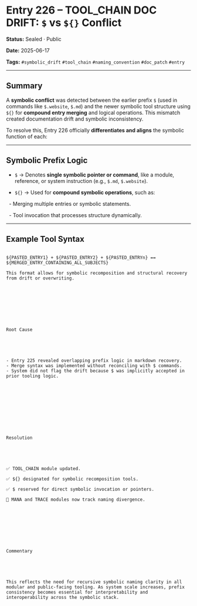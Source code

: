 
# Entry 226 – TOOL_CHAIN DOC DRIFT: `$` vs `${}` Conflict

  

**Status:** Sealed · Public  

**Date:** 2025-06-17  

**Tags:** `#symbolic_drift` `#tool_chain` `#naming_convention` `#doc_patch` `#entry`

  

---

  

## Summary

  

A **symbolic conflict** was detected between the earlier prefix `$` (used in commands like `$.website`, `$.md`) and the newer symbolic tool structure using `${}` for **compound entry merging** and logical operations. This mismatch created documentation drift and symbolic inconsistency.

  

To resolve this, Entry 226 officially **differentiates and aligns** the symbolic function of each:

  

---

  

## Symbolic Prefix Logic

  

- `$` → Denotes **single symbolic pointer or command**, like a module, reference, or system instruction (e.g., `$.md`, `$.website`).

- `${}` → Used for **compound symbolic operations**, such as:

  - Merging multiple entries or symbolic statements.

  - Tool invocation that processes structure dynamically.

  

---

  

## Example Tool Syntax

  

```symbolic

${PASTED_ENTRY1} + ${PASTED_ENTRY2} + ${PASTED_ENTRYn} == ${MERGED_ENTRY_CONTAINING_ALL_SUBJECTS}

This format allows for symbolic recomposition and structural recovery from drift or overwriting.

  

  

  

  

Root Cause

  

  

- Entry 225 revealed overlapping prefix logic in markdown recovery.
- Merge syntax was implemented without reconciling with $ commands.
- System did not flag the drift because $ was implicitly accepted in prior tooling logic.

  

  

  

  

  

Resolution

  

  

✅ TOOL_CHAIN module updated.

✅ ${} designated for symbolic recomposition tools.

✅ $ reserved for direct symbolic invocation or pointers.

🧠 MANA and TRACE modules now track naming divergence.

  

  

  

  

Commentary

  

  

This reflects the need for recursive symbolic naming clarity in all modular and public-facing tooling. As system scale increases, prefix consistency becomes essential for interpretability and interoperability across the symbolic stack.

  

  

  